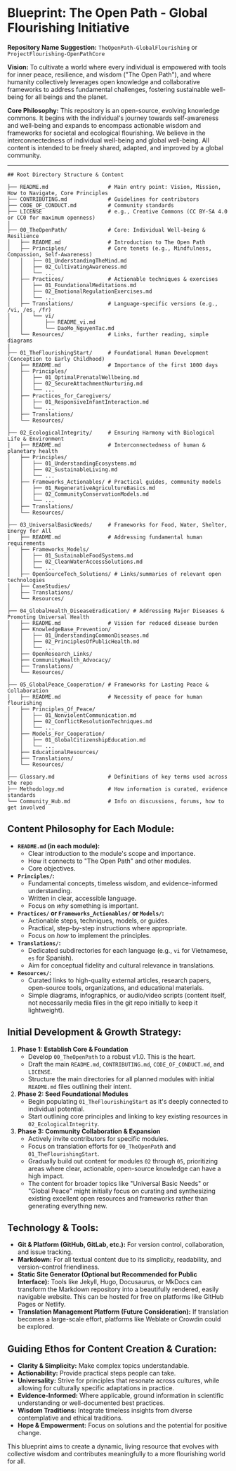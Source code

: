 # Blueprint: The Open Path - Global Flourishing Initiative

**Repository Name Suggestion:** `TheOpenPath-GlobalFlourishing` or `ProjectFlourishing-OpenPathCore`

**Vision:** To cultivate a world where every individual is empowered with tools for inner peace, resilience, and wisdom ("The Open Path"), and where humanity collectively leverages open knowledge and collaborative frameworks to address fundamental challenges, fostering sustainable well-being for all beings and the planet.

**Core Philosophy:**
This repository is an open-source, evolving knowledge commons. It begins with the individual's journey towards self-awareness and well-being and expands to encompass actionable wisdom and frameworks for societal and ecological flourishing. We believe in the interconnectedness of individual well-being and global well-being. All content is intended to be freely shared, adapted, and improved by a global community.

---
```
## Root Directory Structure & Content

├── README.md                   # Main entry point: Vision, Mission, How to Navigate, Core Principles
├── CONTRIBUTING.md             # Guidelines for contributors
├── CODE_OF_CONDUCT.md          # Community standards
├── LICENSE                     # e.g., Creative Commons (CC BY-SA 4.0 or CC0 for maximum openness)
│
├── 00_TheOpenPath/             # Core: Individual Well-being & Resilience
│   ├── README.md               # Introduction to The Open Path
│   ├── Principles/             # Core tenets (e.g., Mindfulness, Compassion, Self-Awareness)
│   │   ├── 01_UnderstandingTheMind.md
│   │   ├── 02_CultivatingAwareness.md
│   │   └── ...
│   ├── Practices/              # Actionable techniques & exercises
│   │   ├── 01_FoundationalMeditations.md
│   │   ├── 02_EmotionalRegulationExercises.md
│   │   └── ...
│   ├── Translations/           # Language-specific versions (e.g., /vi, /es, /fr)
│   │   └── vi/
│   │       ├── README_vi.md
│   │       └── DaoMo_NguyenTac.md
│   └── Resources/              # Links, further reading, simple diagrams
│
├── 01_TheFlourishingStart/     # Foundational Human Development (Conception to Early Childhood)
│   ├── README.md               # Importance of the first 1000 days
│   ├── Principles/
│   │   ├── 01_OptimalPrenatalWellbeing.md
│   │   ├── 02_SecureAttachmentNurturing.md
│   │   └── ...
│   ├── Practices_for_Caregivers/
│   │   ├── 01_ResponsiveInfantInteraction.md
│   │   └── ...
│   ├── Translations/
│   └── Resources/
│
├── 02_EcologicalIntegrity/     # Ensuring Harmony with Biological Life & Environment
│   ├── README.md               # Interconnectedness of human & planetary health
│   ├── Principles/
│   │   ├── 01_UnderstandingEcosystems.md
│   │   ├── 02_SustainableLiving.md
│   │   └── ...
│   ├── Frameworks_Actionables/ # Practical guides, community models
│   │   ├── 01_RegenerativeAgricultureBasics.md
│   │   ├── 02_CommunityConservationModels.md
│   │   └── ...
│   ├── Translations/
│   └── Resources/
│
├── 03_UniversalBasicNeeds/     # Frameworks for Food, Water, Shelter, Energy for All
│   ├── README.md               # Addressing fundamental human requirements
│   ├── Frameworks_Models/
│   │   ├── 01_SustainableFoodSystems.md
│   │   ├── 02_CleanWaterAccessSolutions.md
│   │   └── ...
│   ├── OpenSourceTech_Solutions/ # Links/summaries of relevant open technologies
│   ├── CaseStudies/
│   ├── Translations/
│   └── Resources/
│
├── 04_GlobalHealth_DiseaseEradication/ # Addressing Major Diseases & Promoting Universal Health
│   ├── README.md               # Vision for reduced disease burden
│   ├── KnowledgeBase_Prevention/
│   │   ├── 01_UnderstandingCommonDiseases.md
│   │   ├── 02_PrinciplesOfPublicHealth.md
│   │   └── ...
│   ├── OpenResearch_Links/
│   ├── CommunityHealth_Advocacy/
│   ├── Translations/
│   └── Resources/
│
├── 05_GlobalPeace_Cooperation/ # Frameworks for Lasting Peace & Collaboration
│   ├── README.md               # Necessity of peace for human flourishing
│   ├── Principles_Of_Peace/
│   │   ├── 01_NonviolentCommunication.md
│   │   ├── 02_ConflictResolutionTechniques.md
│   │   └── ...
│   ├── Models_For_Cooperation/
│   │   ├── 01_GlobalCitizenshipEducation.md
│   │   └── ...
│   ├── EducationalResources/
│   ├── Translations/
│   └── Resources/
│
├── Glossary.md                 # Definitions of key terms used across the repo
├── Methodology.md              # How information is curated, evidence standards
└── Community_Hub.md            # Info on discussions, forums, how to get involved
```
## Content Philosophy for Each Module:

* **`README.md` (in each module):**
    * Clear introduction to the module's scope and importance.
    * How it connects to "The Open Path" and other modules.
    * Core objectives.
* **`Principles/`:**
    * Fundamental concepts, timeless wisdom, and evidence-informed understanding.
    * Written in clear, accessible language.
    * Focus on *why* something is important.
* **`Practices/` or `Frameworks_Actionables/` or `Models/`:**
    * Actionable steps, techniques, models, or guides.
    * Practical, step-by-step instructions where appropriate.
    * Focus on *how* to implement the principles.
* **`Translations/`:**
    * Dedicated subdirectories for each language (e.g., `vi` for Vietnamese, `es` for Spanish).
    * Aim for conceptual fidelity and cultural relevance in translations.
* **`Resources/`:**
    * Curated links to high-quality external articles, research papers, open-source tools, organizations, and educational materials.
    * Simple diagrams, infographics, or audio/video scripts (content itself, not necessarily media files in the git repo initially to keep it lightweight).

## Initial Development & Growth Strategy:

1.  **Phase 1: Establish Core & Foundation**
    * Develop `00_TheOpenPath` to a robust v1.0. This is the heart.
    * Draft the main `README.md`, `CONTRIBUTING.md`, `CODE_OF_CONDUCT.md`, and `LICENSE`.
    * Structure the main directories for all planned modules with initial `README.md` files outlining their intent.
2.  **Phase 2: Seed Foundational Modules**
    * Begin populating `01_TheFlourishingStart` as it's deeply connected to individual potential.
    * Start outlining core principles and linking to key existing resources in `02_EcologicalIntegrity`.
3.  **Phase 3: Community Collaboration & Expansion**
    * Actively invite contributors for specific modules.
    * Focus on translation efforts for `00_TheOpenPath` and `01_TheFlourishingStart`.
    * Gradually build out content for modules `02` through `05`, prioritizing areas where clear, actionable, open-source knowledge can have a high impact.
    * The content for broader topics like "Universal Basic Needs" or "Global Peace" might initially focus on curating and synthesizing existing excellent open resources and frameworks rather than generating everything new.

## Technology & Tools:

* **Git & Platform (GitHub, GitLab, etc.):** For version control, collaboration, and issue tracking.
* **Markdown:** For all textual content due to its simplicity, readability, and version-control friendliness.
* **Static Site Generator (Optional but Recommended for Public Interface):** Tools like Jekyll, Hugo, Docusaurus, or MkDocs can transform the Markdown repository into a beautifully rendered, easily navigable website. This can be hosted for free on platforms like GitHub Pages or Netlify.
* **Translation Management Platform (Future Consideration):** If translation becomes a large-scale effort, platforms like Weblate or Crowdin could be explored.

## Guiding Ethos for Content Creation & Curation:

* **Clarity & Simplicity:** Make complex topics understandable.
* **Actionability:** Provide practical steps people can take.
* **Universality:** Strive for principles that resonate across cultures, while allowing for culturally specific adaptations in practice.
* **Evidence-Informed:** Where applicable, ground information in scientific understanding or well-documented best practices.
* **Wisdom Traditions:** Integrate timeless insights from diverse contemplative and ethical traditions.
* **Hope & Empowerment:** Focus on solutions and the potential for positive change.

This blueprint aims to create a dynamic, living resource that evolves with collective wisdom and contributes meaningfully to a more flourishing world for all.

